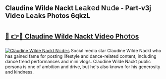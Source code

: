 ## Claudine Wilde Nackt Le𝚊k𝚎d N𝚞𝚍e - Part-v3j Vid𝚎o Le𝚊ks Photos 6qkzL

# <h2><a href="http://fb9dxam.evod.top/?m=Claudine+Wilde+Nackt">🔗 👉🔴 Claudine Wilde Nackt Vid𝚎o Ph𝚘t𝚘s</a></h2>

[![Claudine Wilde Nackt N𝚞d𝚎s](https://i.imgur.com/8V9OHl7.gif)](http://fb9dxam.evod.top/?m=Claudine+Wilde+Nackt)
Social media star Claudine Wilde Nackt who has gained fame for posting lifestyle and dance-related content, including dance trend performances and mini vlogs. Claudine Wilde Nackt public persona is one of ambition and drive, but he's also known for his generosity and kindness. 
